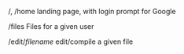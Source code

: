 /, /home
landing page, with login prompt for Google

/files
Files for a given user

/edit/_filename_
edit/compile a given file
